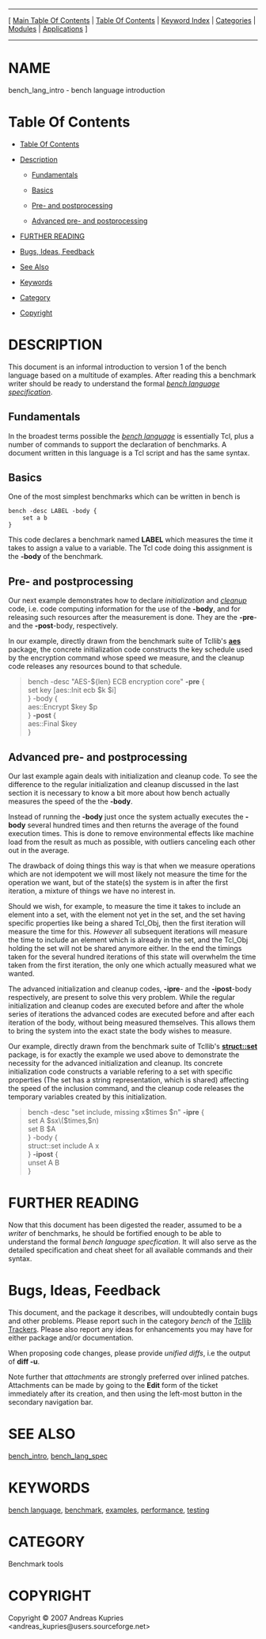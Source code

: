 
[//000000001]: # (bench\_lang\_intro \- Benchmarking/Performance tools)
[//000000002]: # (Generated from file 'bench\_lang\_intro\.man' by tcllib/doctools with format 'markdown')
[//000000003]: # (Copyright &copy; 2007 Andreas Kupries <andreas\_kupries@users\.sourceforge\.net>)
[//000000004]: # (bench\_lang\_intro\(n\) 1\.0 tcllib "Benchmarking/Performance tools")

<hr> [ <a href="../../../../toc.md">Main Table Of Contents</a> &#124; <a
href="../../../toc.md">Table Of Contents</a> &#124; <a
href="../../../../index.md">Keyword Index</a> &#124; <a
href="../../../../toc0.md">Categories</a> &#124; <a
href="../../../../toc1.md">Modules</a> &#124; <a
href="../../../../toc2.md">Applications</a> ] <hr>

# NAME

bench\_lang\_intro \- bench language introduction

# <a name='toc'></a>Table Of Contents

  - [Table Of Contents](#toc)

  - [Description](#section1)

      - [Fundamentals](#subsection1)

      - [Basics](#subsection2)

      - [Pre\- and postprocessing](#subsection3)

      - [Advanced pre\- and postprocessing](#subsection4)

  - [FURTHER READING](#section2)

  - [Bugs, Ideas, Feedback](#section3)

  - [See Also](#seealso)

  - [Keywords](#keywords)

  - [Category](#category)

  - [Copyright](#copyright)

# <a name='description'></a>DESCRIPTION

This document is an informal introduction to version 1 of the bench language
based on a multitude of examples\. After reading this a benchmark writer should
be ready to understand the formal *[bench language
specification](bench\_lang\_spec\.md)*\.

## <a name='subsection1'></a>Fundamentals

In the broadest terms possible the *[bench
language](\.\./\.\./\.\./\.\./index\.md\#bench\_language)* is essentially Tcl, plus a
number of commands to support the declaration of benchmarks\. A document written
in this language is a Tcl script and has the same syntax\.

## <a name='subsection2'></a>Basics

One of the most simplest benchmarks which can be written in bench is

    bench -desc LABEL -body {
        set a b
    }

This code declares a benchmark named __LABEL__ which measures the time it
takes to assign a value to a variable\. The Tcl code doing this assignment is the
__\-body__ of the benchmark\.

## <a name='subsection3'></a>Pre\- and postprocessing

Our next example demonstrates how to declare *initialization* and
*[cleanup](\.\./\.\./\.\./\.\./index\.md\#cleanup)* code, i\.e\. code computing
information for the use of the __\-body__, and for releasing such resources
after the measurement is done\. They are the __\-pre__\- and the
__\-post__\-body, respectively\.

In our example, directly drawn from the benchmark suite of Tcllib's
__[aes](\.\./aes/aes\.md)__ package, the concrete initialization code
constructs the key schedule used by the encryption command whose speed we
measure, and the cleanup code releases any resources bound to that schedule\.

> bench \-desc "AES\-$\{len\} ECB encryption core" __\-pre__ \{  
>     set key \[aes::Init ecb $k $i\]  
> \} \-body \{  
>     aes::Encrypt $key $p  
> \} __\-post__ \{  
>     aes::Final $key  
> \}  
>   

## <a name='subsection4'></a>Advanced pre\- and postprocessing

Our last example again deals with initialization and cleanup code\. To see the
difference to the regular initialization and cleanup discussed in the last
section it is necessary to know a bit more about how bench actually measures the
speed of the the __\-body__\.

Instead of running the __\-body__ just once the system actually executes the
__\-body__ several hundred times and then returns the average of the found
execution times\. This is done to remove environmental effects like machine load
from the result as much as possible, with outliers canceling each other out in
the average\.

The drawback of doing things this way is that when we measure operations which
are not idempotent we will most likely not measure the time for the operation we
want, but of the state\(s\) the system is in after the first iteration, a mixture
of things we have no interest in\.

Should we wish, for example, to measure the time it takes to include an element
into a set, with the element not yet in the set, and the set having specific
properties like being a shared Tcl\_Obj, then the first iteration will measure
the time for this\. *However* all subsequent iterations will measure the time
to include an element which is already in the set, and the Tcl\_Obj holding the
set will not be shared anymore either\. In the end the timings taken for the
several hundred iterations of this state will overwhelm the time taken from the
first iteration, the only one which actually measured what we wanted\.

The advanced initialization and cleanup codes, __\-ipre__\- and the
__\-ipost__\-body respectively, are present to solve this very problem\. While
the regular initialization and cleanup codes are executed before and after the
whole series of iterations the advanced codes are executed before and after each
iteration of the body, without being measured themselves\. This allows them to
bring the system into the exact state the body wishes to measure\.

Our example, directly drawn from the benchmark suite of Tcllib's
__[struct::set](\.\./struct/struct\_set\.md)__ package, is for exactly the
example we used above to demonstrate the necessity for the advanced
initialization and cleanup\. Its concrete initialization code constructs a
variable refering to a set with specific properties \(The set has a string
representation, which is shared\) affecting the speed of the inclusion command,
and the cleanup code releases the temporary variables created by this
initialization\.

> bench \-desc "set include, missing <SC> x$times $n" __\-ipre__ \{  
>     set A $sx\($times,$n\)  
>     set B $A  
> \} \-body \{  
>     struct::set include A x  
> \} __\-ipost__ \{  
>     unset A B  
> \}  
>   

# <a name='section2'></a>FURTHER READING

Now that this document has been digested the reader, assumed to be a *writer*
of benchmarks, he should be fortified enough to be able to understand the formal
*bench language specfication*\. It will also serve as the detailed
specification and cheat sheet for all available commands and their syntax\.

# <a name='section3'></a>Bugs, Ideas, Feedback

This document, and the package it describes, will undoubtedly contain bugs and
other problems\. Please report such in the category *bench* of the [Tcllib
Trackers](http://core\.tcl\.tk/tcllib/reportlist)\. Please also report any ideas
for enhancements you may have for either package and/or documentation\.

When proposing code changes, please provide *unified diffs*, i\.e the output of
__diff \-u__\.

Note further that *attachments* are strongly preferred over inlined patches\.
Attachments can be made by going to the __Edit__ form of the ticket
immediately after its creation, and then using the left\-most button in the
secondary navigation bar\.

# <a name='seealso'></a>SEE ALSO

[bench\_intro](bench\_intro\.md), [bench\_lang\_spec](bench\_lang\_spec\.md)

# <a name='keywords'></a>KEYWORDS

[bench language](\.\./\.\./\.\./\.\./index\.md\#bench\_language),
[benchmark](\.\./\.\./\.\./\.\./index\.md\#benchmark),
[examples](\.\./\.\./\.\./\.\./index\.md\#examples),
[performance](\.\./\.\./\.\./\.\./index\.md\#performance),
[testing](\.\./\.\./\.\./\.\./index\.md\#testing)

# <a name='category'></a>CATEGORY

Benchmark tools

# <a name='copyright'></a>COPYRIGHT

Copyright &copy; 2007 Andreas Kupries <andreas\_kupries@users\.sourceforge\.net>
